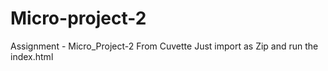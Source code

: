 # Micro-project-2
Assignment - Micro_Project-2 From Cuvette
Just import as Zip and run the index.html
